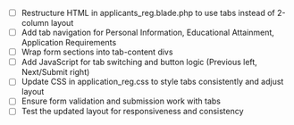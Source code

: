 - [ ] Restructure HTML in applicants_reg.blade.php to use tabs instead of 2-column layout
- [ ] Add tab navigation for Personal Information, Educational Attainment, Application Requirements
- [ ] Wrap form sections into tab-content divs
- [ ] Add JavaScript for tab switching and button logic (Previous left, Next/Submit right)
- [ ] Update CSS in application_reg.css to style tabs consistently and adjust layout
- [ ] Ensure form validation and submission work with tabs
- [ ] Test the updated layout for responsiveness and consistency
